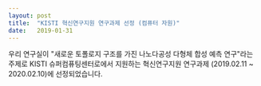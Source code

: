 ```yaml
---
layout: post
title:  "KISTI 혁신연구지원 연구과제 선정 (컴퓨터 자원)"
date:   2019-01-31
---
```


우리 연구실이 "새로운 토폴로지 구조를 가진 나노다공성 다형체 합성 예측 연구"라는 주제로 KISTI 슈퍼컴퓨팅센터로에서 지원하는 혁신연구지원 연구과제 (2019.02.11 ~ 2020.02.10)에 선정되었습니다.
